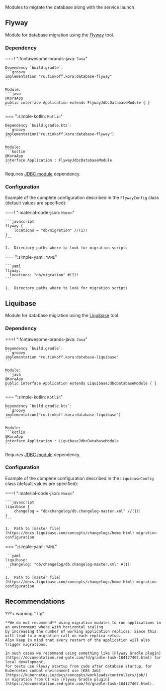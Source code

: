 Modules to migrate the database along with the service launch.

## Flyway

Module for database migration using the [Flyway](https://documentation.red-gate.com/fd) tool.

### Dependency

===! ":fontawesome-brands-java: `Java`"

    Dependency `build.gradle`:
    ```groovy
    implementation "ru.tinkoff.kora:database-flyway"
    ```

    Module:
    ```java
    @KoraApp
    public interface Application extends FlywayJdbcDatabaseModule { }
    ```

=== ":simple-kotlin: `Kotlin`"

    Dependency `build.gradle.kts`:
    ```groovy
    implementation("ru.tinkoff.kora:database-flyway")
    ```

    Module:
    ```kotlin
    @KoraApp
    interface Application : FlywayJdbcDatabaseModule
    ```

Requires [JDBC module](database-jdbc.md) dependency.

### Configuration

Example of the complete configuration described in the `FlywayConfig` class (default values are specified):

===! ":material-code-json: `Hocon`"

    ```javascript
    flyway {
        locations = "db/migration" //(1)!
    }
    ```

    1.  Directory paths where to look for migration scripts

=== ":simple-yaml: `YAML`"

    ```yaml
    flyway:
      locations: "db/migration" #(1)!
    ```

    1.  Directory paths where to look for migration scripts

## Liquibase

Module for database migration using the [Liquibase](https://www.liquibase.com/supported-databases) tool.

### Dependency

===! ":fontawesome-brands-java: `Java`"

    Dependency `build.gradle`:
    ```groovy
    implementation "ru.tinkoff.kora:database-liquibase"
    ```

    Module:
    ```java
    @KoraApp
    public interface Application extends LiquibaseJdbcDatabaseModule { }
    ```

=== ":simple-kotlin: `Kotlin`"

    Dependency `build.gradle.kts`:
    ```groovy
    implementation("ru.tinkoff.kora:database-liquibase")
    ```

    Module:
    ```kotlin
    @KoraApp
    interface Application : LiquibaseJdbcDatabaseModule
    ```

Requires [JDBC module](database-jdbc.md) dependency.

### Configuration

Example of the complete configuration described in the `LiquibaseConfig` class (default values are specified):

===! ":material-code-json: `Hocon`"

    ```javascript
    liquibase {
        changelog = "db/changelog/db.changelog-master.xml" //(1)!
    }
    ```

    1.  Path to [master file](https://docs.liquibase.com/concepts/changelogs/home.html) migration configuration

=== ":simple-yaml: `YAML`"

    ```yaml
    liquibase:
      changelog: "db/changelog/db.changelog-master.xml" #(1)!
    ```

    1.  Path to [master file](https://docs.liquibase.com/concepts/changelogs/home.html) migration configuration

## Recommendations

???+ warning "Tip"

    **We do not recommend** using migration modules to run applications in an environment where with horizontal scaling 
    by increasing the number of working application replicas. Since this will lead to a migration call on each replica setup.
    Also keep in mind that every restart of the application will also trigger migrations.

    In such cases we recommend using something like [Flyway Gradle plugin](https://documentation.red-gate.com/fd/gradle-task-184127407.html) for local development,
    for tests use Flyway startup from code after database startup, for Kubernetes combat environment use [K8S Job](https://kubernetes.io/docs/concepts/workloads/controllers/job/)
    or migration from CI via [Flyway Gradle plugin](https://documentation.red-gate.com/fd/gradle-task-184127407.html).
